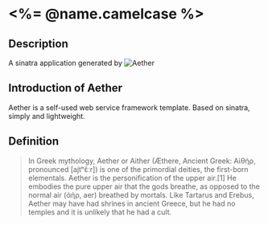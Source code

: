 # <%= @name.camelcase %>

## Description

A sinatra application generated by ![Aether](https://github.com/chenillen/aether)

## Introduction of Aether
Aether is a self-used web service framework template. Based on sinatra, simply and lightweight.

Definition
----------

> In Greek mythology, Aether or Aither (Æthere, Ancient Greek: Αἰθήρ, pronounced [ajtʰɛ̌ːr]) is one of the primordial deities, the first-born elementals. Aether is the personification of the upper air.[1] He embodies the pure upper air that the gods breathe, as opposed to the normal air (ἀήρ, aer) breathed by mortals. Like Tartarus and Erebus, Aether may have had shrines in ancient Greece, but he had no temples and it is unlikely that he had a cult.
